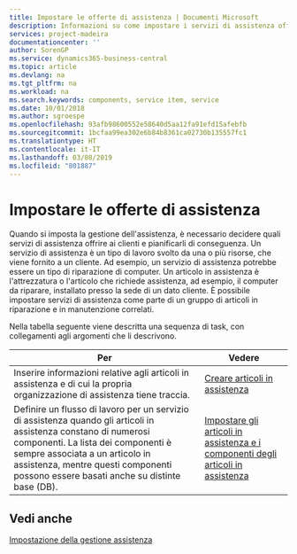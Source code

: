 ```yaml
---
title: Impostare le offerte di assistenza | Documenti Microsoft
description: Informazioni su come impostare i servizi di assistenza offerti ai clienti.
services: project-madeira
documentationcenter: ''
author: SorenGP
ms.service: dynamics365-business-central
ms.topic: article
ms.devlang: na
ms.tgt_pltfrm: na
ms.workload: na
ms.search.keywords: components, service item, service
ms.date: 10/01/2018
ms.author: sgroespe
ms.openlocfilehash: 93afb98600552e58640d5aa12fa91efd15afebfb
ms.sourcegitcommit: 1bcfaa99ea302e6b84b8361ca02730b135557fc1
ms.translationtype: HT
ms.contentlocale: it-IT
ms.lasthandoff: 03/08/2019
ms.locfileid: "801887"
---
```

# <a name="set-up-service-offerings"></a>Impostare le offerte di assistenza
Quando si imposta la gestione dell'assistenza, è necessario decidere quali servizi di assistenza offrire ai clienti e pianificarli di conseguenza. Un servizio di assistenza è un tipo di lavoro svolto da una o più risorse, che viene fornito a un cliente. Ad esempio, un servizio di assistenza potrebbe essere un tipo di riparazione di computer. Un articolo in assistenza è l'attrezzatura o l'articolo che richiede assistenza, ad esempio, il computer da riparare, installato presso la sede di un dato cliente. È possibile impostare servizi di assistenza come parte di un gruppo di articoli in riparazione e in manutenzione correlati.  
  
Nella tabella seguente viene descritta una sequenza di task, con collegamenti agli argomenti che li descrivono.  
  
|**Per**|**Vedere**|  
|------------|-------------|  
|Inserire informazioni relative agli articoli in assistenza e di cui la propria organizzazione di assistenza tiene traccia.|[Creare articoli in assistenza](service-how-to-create-service-items.md)|  
|Definire un flusso di lavoro per un servizio di assistenza quando gli articoli in assistenza constano di numerosi componenti. La lista dei componenti è sempre associata a un articolo in assistenza, mentre questi componenti possono essere basati anche su distinte base (DB).|[Impostare gli articoli in assistenza e i componenti degli articoli in assistenza](service-how-setup-service-items.md)|  
  
## <a name="see-also"></a>Vedi anche  
[Impostazione della gestione assistenza](service-setup-service.md)   